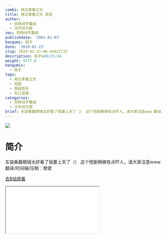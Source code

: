 ```yaml
---
combi: 再见青春之光
title: 再见青春之光 辞呈
author:
  - 风物诗字幕组
  - 汉中则为橙
zmz: 风物诗字幕组
publishdate: '2001-01-03'
bangumi: 段子
date: '2019-02-23'
slug: 2019-02-23-NA-44421733
description: 段子&#8226;NA
weight: 9777.0
bangumis:
  - 段子
tags:
  - 再见青春之光
  - 短剧
  - 森田哲矢
  - 东口宜隆
categories:
  - 风物诗字幕组
  - 汉中则为橙
brief: 东袋桑戴眼镜太好看了我要上天了（） 这个短剧稍微有点吓人，请大家注意www 翻译/时间轴/压制：橙君
---
```

![](https://i.imgur.com/KjzcGKc.jpg)
# 简介  
东袋桑戴眼镜太好看了我要上天了（）
这个短剧稍微有点吓人，请大家注意www
翻译/时间轴/压制：橙君  

[去B站观看](https://www.bilibili.com/video/av44421733/)
<div class ="resp-container"><iframe class="testiframe" src="//player.bilibili.com/player.html?aid=44421733"", scrolling="no", allowfullscreen="true" > </iframe></div> 
